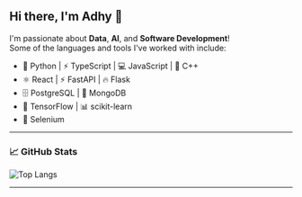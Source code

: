## Hi there, I'm Adhy 👋

I'm passionate about **Data**, **AI**, and **Software Development**!  
Some of the languages and tools I've worked with include:

- 🐍 Python | ⚡ TypeScript | 💻 JavaScript | 🚀 C++
- ⚛️ React | ⚡ FastAPI | 🔥 Flask
- 🗄️ PostgreSQL | 🍃 MongoDB
- 🧠 TensorFlow | 📊 scikit-learn
- 🤖 Selenium

---

### 📈 GitHub Stats

![Top Langs](https://github-readme-stats.vercel.app/api/top-langs/?username=AdhyaksaWP&layout=compact&theme=radical)

---


